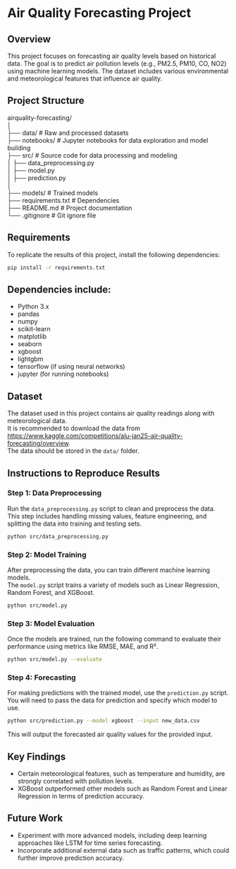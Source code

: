# Air Quality Forecasting Project

## Overview

This project focuses on forecasting air quality levels based on historical data. The goal is to predict air pollution levels (e.g., PM2.5, PM10, CO, NO2) using machine learning models. The dataset includes various environmental and meteorological features that influence air quality.

## Project Structure

airquality-forecasting/  
│  
├── data/  # Raw and processed datasets  
├── notebooks/  # Jupyter notebooks for data exploration and model building  
├── src/  # Source code for data processing and modeling  
│   ├── data_preprocessing.py  
│   ├── model.py  
│   ├── prediction.py  
│  
├── models/  # Trained models  
├── requirements.txt  # Dependencies  
├── README.md  # Project documentation  
└── .gitignore  # Git ignore file  



## Requirements

To replicate the results of this project, install the following dependencies:

```bash
pip install -r requirements.txt
```

## Dependencies include:

- Python 3.x  
- pandas  
- numpy  
- scikit-learn  
- matplotlib  
- seaborn  
- xgboost  
- lightgbm  
- tensorflow (if using neural networks)  
- jupyter (for running notebooks)  

## Dataset  

The dataset used in this project contains air quality readings along with meteorological data.  
It is recommended to download the data from https://www.kaggle.com/competitions/alu-jan25-air-quality-forecasting/overview.  
The data should be stored in the `data/` folder.  

## Instructions to Reproduce Results  

### Step 1: Data Preprocessing  

Run the `data_preprocessing.py` script to clean and preprocess the data.  
This step includes handling missing values, feature engineering, and splitting the data into training and testing sets.  

```bash
python src/data_preprocessing.py
```

### Step 2: Model Training  

After preprocessing the data, you can train different machine learning models.  
The `model.py` script trains a variety of models such as Linear Regression, Random Forest, and XGBoost.  

```bash
python src/model.py
```

### Step 3: Model Evaluation  

Once the models are trained, run the following command to evaluate their performance using metrics like RMSE, MAE, and R².  

```bash
python src/model.py --evaluate
```

### Step 4: Forecasting  

For making predictions with the trained model, use the `prediction.py` script.  
You will need to pass the data for prediction and specify which model to use.  

```bash
python src/prediction.py --model xgboost --input new_data.csv
```

This will output the forecasted air quality values for the provided input.

## Key Findings  

- Certain meteorological features, such as temperature and humidity, are strongly correlated with pollution levels.  
- XGBoost outperformed other models such as Random Forest and Linear Regression in terms of prediction accuracy.  

## Future Work  

- Experiment with more advanced models, including deep learning approaches like LSTM for time series forecasting.  
- Incorporate additional external data such as traffic patterns, which could further improve prediction accuracy.  


